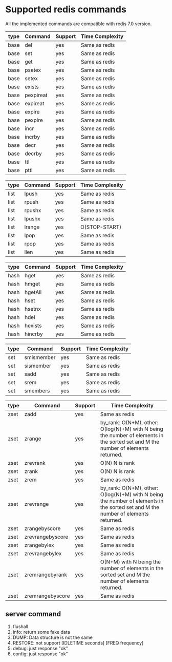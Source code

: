 # Supported redis commands

All the implemented commands are compatible with redis 7.0 version.

| type | Command   | Support | Time Complexity |
| ---- | --------- | ------- | --------------- |
| base | del       | yes     | Same as redis   |
| base | set       | yes     | Same as redis   |
| base | get       | yes     | Same as redis   |
| base | psetex    | yes     | Same as redis   |
| base | setex     | yes     | Same as redis   |
| base | exists    | yes     | Same as redis   |
| base | pexpireat | yes     | Same as redis   |
| base | expireat  | yes     | Same as redis   |
| base | expire    | yes     | Same as redis   |
| base | pexpire   | yes     | Same as redis   |
| base | incr      | yes     | Same as redis   |
| base | incrby    | yes     | Same as redis   |
| base | decr      | yes     | Same as redis   |
| base | decrby    | yes     | Same as redis   |
| base | ttl       | yes     | Same as redis   |
| base | pttl      | yes     | Same as redis   |

| type | Command | Support | Time Complexity |
| ---- | ------- | ------- | --------------- |
| list | lpush   | yes     | Same as redis   |
| list | rpush   | yes     | Same as redis   |
| list | rpushx  | yes     | Same as redis   |
| list | lpushx  | yes     | Same as redis   |
| list | lrange  | yes     | O(STOP-START)   |
| list | lpop    | yes     | Same as redis   |
| list | rpop    | yes     | Same as redis   |
| list | llen    | yes     | Same as redis   |

| type | Command | Support | Time Complexity |
| ---- | ------- | ------- | --------------- |
| hash | hget    | yes     | Same as redis   |
| hash | hmget   | yes     | Same as redis   |
| hash | hgetAll | yes     | Same as redis   |
| hash | hset    | yes     | Same as redis   |
| hash | hsetnx  | yes     | Same as redis   |
| hash | hdel    | yes     | Same as redis   |
| hash | hexists | yes     | Same as redis   |
| hash | hincrby | yes     | Same as redis   |

| type | Command    | Support | Time Complexity |
| ---- | ---------- | ------- | --------------- |
| set  | smismember | yes     | Same as redis   |
| set  | sismember  | yes     | Same as redis   |
| set  | sadd       | yes     | Same as redis   |
| set  | srem       | yes     | Same as redis   |
| set  | smembers   | yes     | Same as redis   |

| type | Command          | Support | Time Complexity                                                                                                                  |
| ---- | ---------------- | ------- | -------------------------------------------------------------------------------------------------------------------------------- |
| zset | zadd             | yes     | Same as redis                                                                                                                    |
| zset | zrange           | yes     | by_rank: O(N+M), other: O(log(N)+M) with N being the number of elements in the sorted set and M the number of elements returned. |
| zset | zrevrank         | yes     | O(N) N is rank                                                                                                                   |
| zset | zrank            | yes     | O(N) N is rank                                                                                                                   |
| zset | zrem             | yes     | Same as redis                                                                                                                    |
| zset | zrevrange        | yes     | by_rank: O(N+M), other: O(log(N)+M) with N being the number of elements in the sorted set and M the number of elements returned. |
| zset | zrangebyscore    | yes     | Same as redis                                                                                                                    |
| zset | zrevrangebyscore | yes     | Same as redis                                                                                                                    |
| zset | zrangebylex      | yes     | Same as redis                                                                                                                    |
| zset | zrevrangebylex   | yes     | Same as redis                                                                                                                    |
| zset | zremrangebyrank  | yes     | O(N+M) with N being the number of elements in the sorted set and M the number of elements returned.                              |
| zset | zremrangebyscore | yes     | Same as redis                                                                                                                    |

## server command

1. flushall
1. info: return some fake data
1. DUMP: Data structure is not the same
1. RESTORE: not support [IDLETIME seconds] [FREQ frequency]
1. debug: just response "ok"
1. config: just response "ok"
